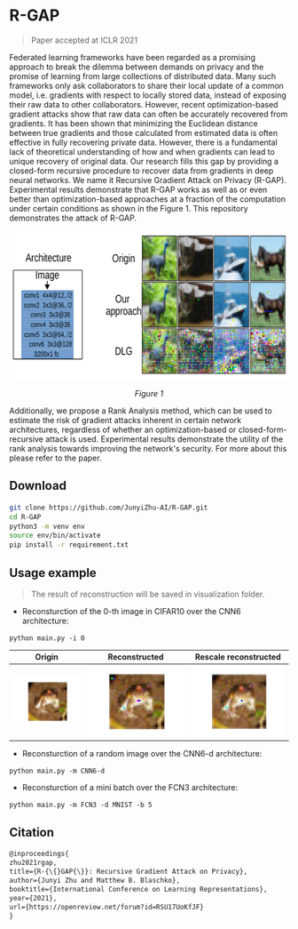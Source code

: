 # R-GAP
> Paper accepted at ICLR 2021

Federated learning frameworks have been regarded as a promising approach to break the dilemma between demands on privacy and the promise of learning from large collections of distributed data. Many such frameworks only ask collaborators to share their local update of a common model, i.e. gradients with respect to locally stored data, instead of exposing their raw data to other collaborators. However, recent optimization-based gradient attacks show that raw data can often be accurately recovered from gradients. It has been shown that minimizing the Euclidean distance between true gradients and those calculated from estimated data is often effective in fully recovering private data. However, there is a fundamental lack of theoretical understanding of how and when gradients can lead to unique recovery of original data. Our research fills this gap by providing a closed-form recursive procedure to recover data from gradients in deep neural networks. We name it Recursive Gradient Attack on Privacy (R-GAP). Experimental results demonstrate that R-GAP  works as well as or even better than optimization-based 
approaches at a fraction of the computation under certain conditions as shown in the Figure 1. This repository demonstrates the attack of R-GAP.
<p align="center">
      <img width="650" height="268" src="./visualization/demo.png" alt>
</p>
<p align="center">
    <em>Figure 1</em>
</p>

Additionally, we propose a Rank Analysis method, which can be used to estimate the risk of gradient attacks inherent in certain network architectures, regardless of whether an optimization-based or closed-form-recursive attack is used. Experimental results demonstrate the utility of the rank analysis towards improving the network's security. For more about this please refer to the paper.

## Download

```sh
git clone https://github.com/JunyiZhu-AI/R-GAP.git
cd R-GAP
python3 -m venv env
source env/bin/activate
pip install -r requirement.txt
```

## Usage example
> The result of reconstruction will be saved in visualization folder.

* Reconsturction of the 0-th image in CIFAR10 over the CNN6 architecture:
```
python main.py -i 0
```
Origin             |  Reconstructed|  Rescale reconstructed
:-------------------------:|:-------------------------:|:-------------------------:
![](./visualization/origin.png)  |  ![](./visualization/reconstructed.png)|  ![](./visualization/rescale_reconstructed.png)

* Reconsturction of a random image over the CNN6-d architecture:
```
python main.py -m CNN6-d
```
* Reconsturction of a mini batch over the FCN3 architecture:
```
python main.py -m FCN3 -d MNIST -b 5
```



## Citation
```
@inproceedings{
zhu2021rgap,
title={R-{\{}GAP{\}}: Recursive Gradient Attack on Privacy},
author={Junyi Zhu and Matthew B. Blaschko},
booktitle={International Conference on Learning Representations},
year={2021},
url={https://openreview.net/forum?id=RSU17UoKfJF}
}
```
